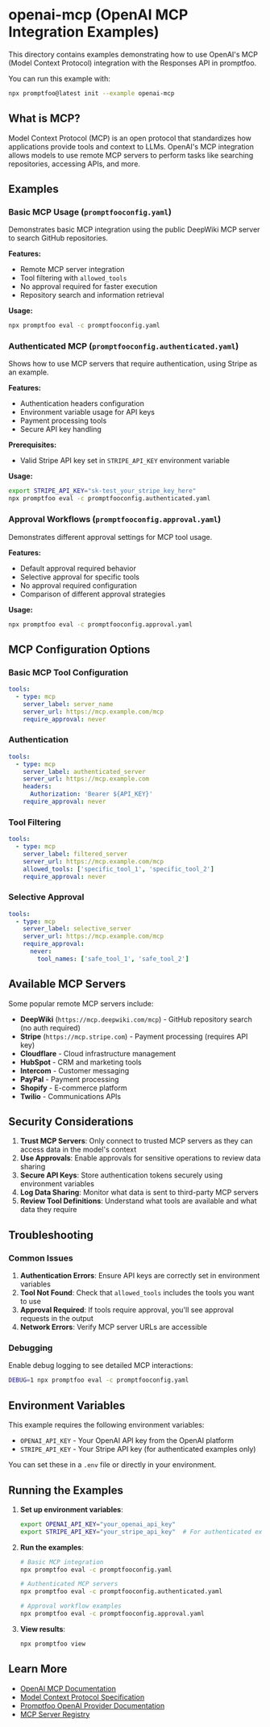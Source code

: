 # openai-mcp (OpenAI MCP Integration Examples)

This directory contains examples demonstrating how to use OpenAI's MCP (Model Context Protocol) integration with the Responses API in promptfoo.

You can run this example with:

```bash
npx promptfoo@latest init --example openai-mcp
```

## What is MCP?

Model Context Protocol (MCP) is an open protocol that standardizes how applications provide tools and context to LLMs. OpenAI's MCP integration allows models to use remote MCP servers to perform tasks like searching repositories, accessing APIs, and more.

## Examples

### Basic MCP Usage (`promptfooconfig.yaml`)

Demonstrates basic MCP integration using the public DeepWiki MCP server to search GitHub repositories.

**Features:**

- Remote MCP server integration
- Tool filtering with `allowed_tools`
- No approval required for faster execution
- Repository search and information retrieval

**Usage:**

```bash
npx promptfoo eval -c promptfooconfig.yaml
```

### Authenticated MCP (`promptfooconfig.authenticated.yaml`)

Shows how to use MCP servers that require authentication, using Stripe as an example.

**Features:**

- Authentication headers configuration
- Environment variable usage for API keys
- Payment processing tools
- Secure API key handling

**Prerequisites:**

- Valid Stripe API key set in `STRIPE_API_KEY` environment variable

**Usage:**

```bash
export STRIPE_API_KEY="sk-test_your_stripe_key_here"
npx promptfoo eval -c promptfooconfig.authenticated.yaml
```

### Approval Workflows (`promptfooconfig.approval.yaml`)

Demonstrates different approval settings for MCP tool usage.

**Features:**

- Default approval required behavior
- Selective approval for specific tools
- No approval required configuration
- Comparison of different approval strategies

**Usage:**

```bash
npx promptfoo eval -c promptfooconfig.approval.yaml
```

## MCP Configuration Options

### Basic MCP Tool Configuration

```yaml
tools:
  - type: mcp
    server_label: server_name
    server_url: https://mcp.example.com/mcp
    require_approval: never
```

### Authentication

```yaml
tools:
  - type: mcp
    server_label: authenticated_server
    server_url: https://mcp.example.com
    headers:
      Authorization: 'Bearer ${API_KEY}'
    require_approval: never
```

### Tool Filtering

```yaml
tools:
  - type: mcp
    server_label: filtered_server
    server_url: https://mcp.example.com/mcp
    allowed_tools: ['specific_tool_1', 'specific_tool_2']
    require_approval: never
```

### Selective Approval

```yaml
tools:
  - type: mcp
    server_label: selective_server
    server_url: https://mcp.example.com/mcp
    require_approval:
      never:
        tool_names: ['safe_tool_1', 'safe_tool_2']
```

## Available MCP Servers

Some popular remote MCP servers include:

- **DeepWiki** (`https://mcp.deepwiki.com/mcp`) - GitHub repository search (no auth required)
- **Stripe** (`https://mcp.stripe.com`) - Payment processing (requires API key)
- **Cloudflare** - Cloud infrastructure management
- **HubSpot** - CRM and marketing tools
- **Intercom** - Customer messaging
- **PayPal** - Payment processing
- **Shopify** - E-commerce platform
- **Twilio** - Communications APIs

## Security Considerations

1. **Trust MCP Servers**: Only connect to trusted MCP servers as they can access data in the model's context
2. **Use Approvals**: Enable approvals for sensitive operations to review data sharing
3. **Secure API Keys**: Store authentication tokens securely using environment variables
4. **Log Data Sharing**: Monitor what data is sent to third-party MCP servers
5. **Review Tool Definitions**: Understand what tools are available and what data they require

## Troubleshooting

### Common Issues

1. **Authentication Errors**: Ensure API keys are correctly set in environment variables
2. **Tool Not Found**: Check that `allowed_tools` includes the tools you want to use
3. **Approval Required**: If tools require approval, you'll see approval requests in the output
4. **Network Errors**: Verify MCP server URLs are accessible

### Debugging

Enable debug logging to see detailed MCP interactions:

```bash
DEBUG=1 npx promptfoo eval -c promptfooconfig.yaml
```

## Environment Variables

This example requires the following environment variables:

- `OPENAI_API_KEY` - Your OpenAI API key from the OpenAI platform
- `STRIPE_API_KEY` - Your Stripe API key (for authenticated examples only)

You can set these in a `.env` file or directly in your environment.

## Running the Examples

1. **Set up environment variables**:

   ```bash
   export OPENAI_API_KEY="your_openai_api_key"
   export STRIPE_API_KEY="your_stripe_api_key"  # For authenticated example only
   ```

2. **Run the examples**:

   ```bash
   # Basic MCP integration
   npx promptfoo eval -c promptfooconfig.yaml

   # Authenticated MCP servers
   npx promptfoo eval -c promptfooconfig.authenticated.yaml

   # Approval workflow examples
   npx promptfoo eval -c promptfooconfig.approval.yaml
   ```

3. **View results**:
   ```bash
   npx promptfoo view
   ```

## Learn More

- [OpenAI MCP Documentation](https://platform.openai.com/docs/guides/mcp)
- [Model Context Protocol Specification](https://modelcontextprotocol.io/)
- [Promptfoo OpenAI Provider Documentation](../../site/docs/providers/openai.md)
- [MCP Server Registry](https://github.com/modelcontextprotocol/servers)
